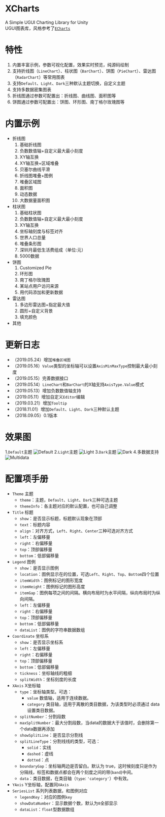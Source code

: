 # XCharts
A Simple UGUI Charting Library for Unity
<br>
UGUI图表库，风格参考了[`ECharts`](https://www.echartsjs.com/examples/#chart-type-bar)

# 特性
  1. 内置丰富示例，参数可视化配置，效果实时预览，纯源码绘制
  2. 支持折线图（`LineChart`）、柱状图（`BarChart`）、饼图（`PieChart`）、雷达图（`RadarChart`）等常用图表
  3. 支持`Default`、`Light`、`Dark`三种默认主题切换，自定义主题
  4. 支持多数据密集图表
  5. 折线图通过参数可配置出：折线图、曲线图、面积图等
  6. 饼图通过参数可配置出：饼图、环形图、南丁格尔玫瑰图等

# 内置示例
  * 折线图
    1. 基础折线图
    2. 负数数值轴+自定义最大最小刻度
    3. XY轴互换
    4. XY轴互换+区域堆叠
    5. 贝塞尔曲线平滑
    6. 折线图堆叠+图例
    7. 堆叠区域图
    8. 面积图
    9. 动态数据
    10. 大数据量面积图
  * 柱状图
    1. 基础柱状图
    2. 负数数值轴+自定义最大最小刻度
    3. XY轴互换
    4. 坐标轴刻度与标签对齐
    5. 世界人口总量
    6. 堆叠条形图
    7. 深圳月最低生活费组成（单位:元）
    8. 5000数据
  * 饼图
    1. Customized Pie
    2. 环形图
    3. 南丁格尔玫瑰图
    4. 某站点用户访问来源
    5. 用代码添加和更新数据
  * 雷达图
    1. 多边形雷达图+指定最大值
    2. 圆形+自定义背景
    3. 填充颜色
  * 其他


# 更新日志
  * （2019.05.24）增加`堆叠区域图`
  * （2019.05.16）`Value`类型的坐标轴可以设置`AxisMinMaxType`控制最大最小刻度
  * （2019.05.15）完善数据接口
  * （2019.05.14）`LineChart`和`BarChart`的X轴支持`AxisType.Value`模式
  * （2019.05.13）增加负数数值轴支持
  * （2019.05.11）增加自定义`Editor`编辑
  * （2019.03.21）增加`Tooltip`
  * （2018.11.01）增加`Default`、`Light`、`Dark`三种默认主题
  * （2018.09.05）0.1版本

# 效果图
  1.`Default`主题
![Default](Doc/default.png)
  2.`Light`主题
![Light](Doc/light.png)
  3.`Dark`主题
![Dark](Doc/dark.png)
  4.多数据支持
![Multidata](Doc/multidata.png)
# 配置项手册
* `Theme` 主题
   + `theme`：主题，`Default`、`Light`、`Dark`三种可选主题
   + `themeInfo`：各主题对应的默认配置，也可自己调整
* `Title` 标题
   + `show`：是否显示标题，标题默认现象在顶部
   + `text`：标题内容
   + `align`：对齐方式，`Left`、`Right`、`Center`三种可选对齐方式
   + `left`：左偏移量
   + `right`：右偏移量
   + `top`：顶部偏移量
   + `bottom`：低部偏移量
* `Legend` 图例
   + `show`：是否显示图例
   + `location`：图例显示在的位置，可选`Left`、`Right`、`Top`、`Bottom`四个位置
   + `itemWidth`：图例标记的图形宽度
   + `itemHeight`：图例标记的图形高度
   + `itemGap`：图例每项之间的间隔。横向布局时为水平间隔，纵向布局时为纵向间隔。
   + `left`：左偏移量
   + `right`：右偏移量
   + `top`：顶部偏移量
   + `bottom`：低部偏移量
   + `dataList`：图例的字符串数据数组
* `Coordinate` 坐标系
  + `show`：是否显示坐标系
  + `left`：左偏移量
  + `right`：右偏移量
  + `top`：顶部偏移量
  + `bottom`：低部偏移量
  + `tickness`：坐标轴线的粗细
  + `splitWidth`：坐标刻度的长度
* `XAxis` X坐标轴
  + `type`：坐标轴类型。可选：
    - `value` 数值轴，适用于连续数据。
    - `category` 类目轴，适用于离散的类目数据，为该类型时必须通过 data 设置类目数据。
  + `splitNumber`：分割段数
  + `maxSplitNumber`：最大分割段数，当data的数据大于该值时，会删除第一个data数据再添加
  + `showSplitLine`：是否显示分割线
  + `splitLineType`：分割线线的类型，可选：
    - `solid`：实线
    - `dashed`：虚线
    - `dotted`：点
  + `boundaryGap`：坐标轴两边是否留白。默认为 true，这时候刻度只是作为分隔线，标签和数据点都会在两个刻度之间的带(`band`)中间。
  + `data`：类目数据，在类目轴（`type`: `'category'`）中有效。
* `YAxis` Y坐标轴，配置同`XAxis`
* `SeriesList` 系列列表数据，和图例对应
  + `legendKey`：对应的图例`key`
  + `showDataNumber`：显示数据个数，默认为`0`全部显示
  + `dataList`：`float`型数据数组


